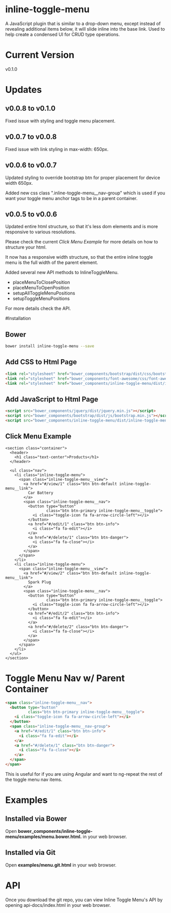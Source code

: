 # inline-toggle-menu
A JavaScript plugin that is similar to a drop-down menu, except instead of revealing additional items below, it will slide inline into the base link. Used to help create a condensed UI for CRUD type operations.

# Current Version
v0.1.0

# Updates

## v0.0.8 to v0.1.0

Fixed issue with styling and toggle menu placement.

## v0.0.7 to v0.0.8

Fixed issue with link styling in max-width: 650px.

## v0.0.6 to v0.0.7

Updated styling to override bootstrap btn for proper placement for device width 650px.

Added new css class ".inline-toggle-menu__nav-group" which is used if you 
want your toggle menu anchor tags to be in a parent container.

## v0.0.5 to v0.0.6

Updated entire html structure, so that it's less dom elements and is more responsive to various resolutions.

Please check the current *Click Menu Example* for more details on how to structure your html.

It now has a responsive width structure, so that the entire inline toggle menu is the full width of the parent element.

Added several new API methods to InlineToggleMenu.
* placeMenuToClosePosition
* placeMenuToOpenPosition
* setupAllToggleMenuPositions
* setupToggleMenuPositions

For more details check the API.

#Installation

## Bower
```bash
bower install inline-toggle-menu --save
```

## Add CSS to Html Page
```html
<link rel="stylesheet" href="bower_components/bootstrap/dist/css/bootstrap.min.css">
<link rel="stylesheet" href="bower_components/font-awesome/css/font-awesome.min.css">
<link rel="stylesheet" href="bower_components/inline-toggle-menu/dist/inline-toggle-menu.min.css">
```

## Add JavaScript to Html Page
```html
<script src="bower_components/jquery/dist/jquery.min.js"></script>
<script src="bower_components/bootstrap/dist/js/bootstrap.min.js"></script>
<script src="bower_components/inline-toggle-menu/dist/inline-toggle-menu.min.js"></script>
```

## Click Menu Example
```
<section class="container">
  <header>
    <h1 class="text-center">Products</h1>
  </header>

  <ul class="nav">
    <li class="inline-toggle-menu">
      <span class="inline-toggle-menu__view">
        <a href="#/view/1" class="btn btn-default inline-toggle-menu__link">
          Car Battery
        </a>
        <span class="inline-toggle-menu__nav">
          <button type="button" 
                  class="btn btn-primary inline-toggle-menu__toggle">
            <i class="toggle-icon fa fa-arrow-circle-left"></i>
          </button>
          <a href="#/edit/1" class="btn btn-info">
            <i class="fa fa-edit"></i>
          </a>
          <a href="#/delete/1" class="btn btn-danger">
            <i class="fa fa-close"></i>
          </a>
        </span>
      </span>
    </li>
    <li class="inline-toggle-menu">
      <span class="inline-toggle-menu__view">
        <a href="#/view/2" class="btn btn-default inline-toggle-menu__link">
          Spark Plug
        </a>
        <span class="inline-toggle-menu__nav">
          <button type="button" 
                  class="btn btn-primary inline-toggle-menu__toggle">
            <i class="toggle-icon fa fa-arrow-circle-left"></i>
          </button>
          <a href="#/edit/2" class="btn btn-info">
            <i class="fa fa-edit"></i>
          </a>
          <a href="#/delete/2" class="btn btn-danger">
            <i class="fa fa-close"></i>
          </a>
        </span>
      </span>
    </li>
  </ul>
</section>
```

# Toggle Menu Nav w/ Parent Container
```html
<span class="inline-toggle-menu__nav">
  <button type="button"
          class="btn btn-primary inline-toggle-menu__toggle">
    <i class="toggle-icon fa fa-arrow-circle-left"></i>
  </button>
  <span class="inline-toggle-menu__nav-group">
    <a href="#/edit/1" class="btn btn-info">
      <i class="fa fa-edit"></i>
    </a>
    <a href="#/delete/1" class="btn btn-danger">
      <i class="fa fa-close"></i>
    </a>
  </span>
</span>
```

This is useful for if you are using Angular and want to ng-repeat the rest 
of the toggle menu nav items.

# Examples

## Installed via Bower
Open **bower_components/inline-toggle-menu/examples/menu.bower.html.** in your web browser.

## Installed via Git
Open **examples/menu.git.html** in your web browser.

# API

Once you download the git repo, you can view Inline Toggle Menu's API by opening api-docs/index.html in your web browser.
